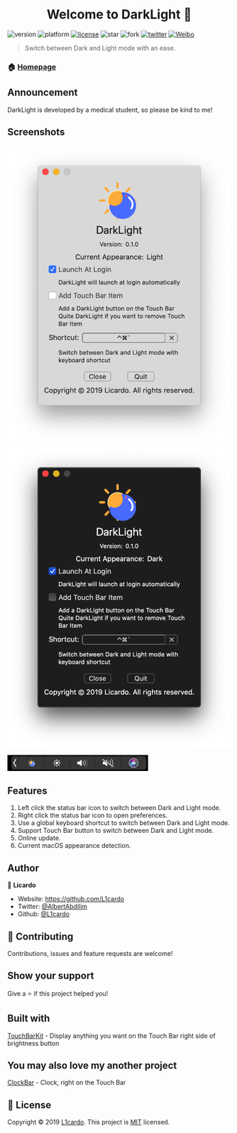 <h1 align="center">Welcome to DarkLight 👋</h1>

![version](https://img.shields.io/github/v/release/L1cardo/DarkLight?label=version)
![platform](https://img.shields.io/badge/platform-macOS>=10.14-orange)
[![license](https://img.shields.io/badge/License-MIT-yellow.svg)](https://raw.githubusercontent.com/L1cardo/ClockBar/master/LICENSE)
![star](https://img.shields.io/github/stars/L1cardo/DarkLight?style=social)
![fork](https://img.shields.io/github/forks/L1cardo/DarkLight?style=social)
[![twitter](https://img.shields.io/twitter/follow/AlbertAbdilim.svg?style=social)](https://twitter.com/AlbertAbdilim)
[![Weibo](https://img.shields.io/badge/Weibo-@ABD_R3yiM-red.svg)](https://www.weibo.com/1935602951)

> Switch between Dark and Light mode with an ease.

### 🏠 [Homepage](https://github.com/L1cardo/DarkLight)

## Announcement

DarkLight is developed by a medical student, so please be kind to me!

## Screenshots

![image](Screenshots/1.png)
![image](Screenshots/2.png)

![image](Screenshots/3.png)

## Features

1. Left click the status bar icon to switch between Dark and Light mode.
2. Right click the status bar icon to open preferences.
3. Use a global keyboard shortcut to switch between Dark and Light mode.
4. Support Touch Bar button to switch between Dark and Light mode.
5. Online update.
6. Current macOS appearance detection.

## Author

👤 **Licardo**

* Website: https://github.com/L1cardo
* Twitter: [@AlbertAbdilim](https://twitter.com/AlbertAbdilim)
* Github: [@L1cardo](https://github.com/L1cardo)

## 🤝 Contributing

Contributions, issues and feature requests are welcome!

## Show your support

Give a ⭐️ if this project helped you!

## Built with

[TouchBarKit](https://github.com/L1cardo/TouchBarKit) - Display anything you want on the Touch Bar right side of brightness button

## You may also love my another project

[ClockBar](https://github.com/L1cardo/ClockBar) - Clock, right on the Touch Bar

## 📝 License

Copyright © 2019 [L1cardo](https://github.com/L1cardo).
This project is [MIT](https://raw.githubusercontent.com/L1cardo/DarkLight/master/LICENSE) licensed.
